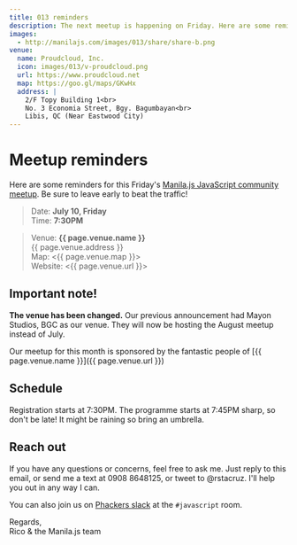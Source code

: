 ```yaml
---
title: 013 reminders
description: The next meetup is happening on Friday. Here are some reminders.
images:
  - http://manilajs.com/images/013/share/share-b.png
venue:
  name: Proudcloud, Inc.
  icon: images/013/v-proudcloud.png
  url: https://www.proudcloud.net
  map: https://goo.gl/maps/GKwHx
  address: |
    2/F Topy Building 1<br>
    No. 3 Economia Street, Bgy. Bagumbayan<br>
    Libis, QC (Near Eastwood City)
---
```


# Meetup reminders

Here are some reminders for this Friday's [Manila.js JavaScript community meetup][site]. Be sure to leave early to beat the traffic!

> Date: **July 10, Friday**<br>
> Time: **7:30PM**

> Venue: **{{ page.venue.name }}**<br>
> {{ page.venue.address }}<br>
> Map: <{{ page.venue.map }}><br>
> Website: <{{ page.venue.url }}>

## Important note!
**The venue has been changed.** Our previous announcement had Mayon Studios, BGC as our venue. They will now be hosting the August meetup instead of July.

Our meetup for this month is sponsored by the fantastic people of [{{ page.venue.name }}]({{ page.venue.url }})

## Schedule

Registration starts at 7:30PM. The programme starts at 7:45PM sharp, so don't be late! It might be raining so bring an umbrella.

## Reach out

If you have any questions or concerns, feel free to ask me. Just reply to this email, or send me a text at 0908 8648125, or tweet to @rstacruz. I'll help you out in any way I can.

You can also join us on [Phackers slack](http://phakers.io) at the `#javascript` room.

Regards,<br>
Rico & the Manila.js team

[site]: http://manilajs.com/
